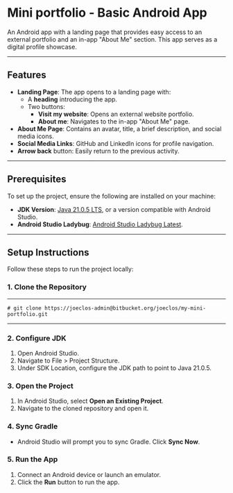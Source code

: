 # Mini portfolio - Basic Android App

An Android app with a landing page that provides easy access to an external portfolio and an in-app "About Me" section. This app serves as a digital profile showcase.

---

## Features
- **Landing Page**: The app opens to a landing page with:
    - A **heading** introducing the app.
    - Two buttons:
        - **Visit my website**: Opens an external website portfolio.
        - **About me**: Navigates to the in-app "About Me" page.
- **About Me Page**: Contains an avatar, title, a brief description, and social media icons.
- **Social Media Links**: GitHub and LinkedIn icons for profile navigation.
- **Arrow back** button: Easily return to the previous activity.

---

## Prerequisites
To set up the project, ensure the following are installed on your machine:

- **JDK Version**: [Java 21.0.5 LTS](https://www.oracle.com/java/technologies/javase/jdk21-archive-downloads.html), or a version compatible with Android Studio.
- **Android Studio Ladybug**: [Android Studio Ladybug Latest](https://developer.android.com/studio).

---

## Setup Instructions
Follow these steps to run the project locally:

### 1. Clone the Repository
    
---     
    # git clone https://joeclos-admin@bitbucket.org/joeclos/my-mini-portfolio.git
---     
### 2. Configure JDK

1. Open Android Studio.
2. Navigate to File > Project Structure.
3. Under SDK Location, configure the JDK path to point to Java 21.0.5.

### 3. Open the Project

1. In Android Studio, select **Open an Existing Project**.
2. Navigate to the cloned repository and open it.

### 4. Sync Gradle

- Android Studio will prompt you to sync Gradle. Click **Sync Now**.

### 5. Run the App

1. Connect an Android device or launch an emulator.
2. Click the **Run** button to run the app.


